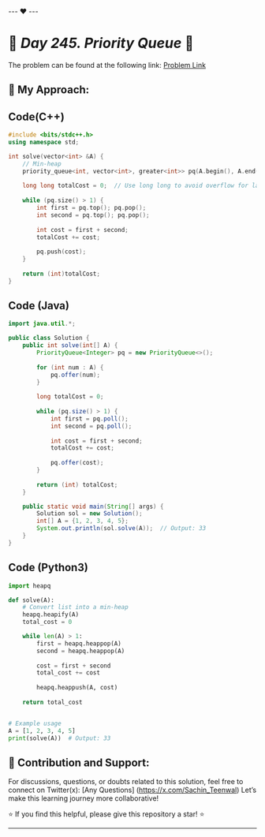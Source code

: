 --- ❤️ ---

# 🚀 _Day 245. Priority Queue_ 🧠


The problem can be found at the following link: [Problem Link](https://www.interviewbit.com/problems/priority_queue/)

## 🎯 **My Approach:**


## Code(C++)
```cpp
#include <bits/stdc++.h>
using namespace std;

int solve(vector<int> &A) {
    // Min-heap
    priority_queue<int, vector<int>, greater<int>> pq(A.begin(), A.end());
    
    long long totalCost = 0;  // Use long long to avoid overflow for large inputs
    
    while (pq.size() > 1) {
        int first = pq.top(); pq.pop();
        int second = pq.top(); pq.pop();
        
        int cost = first + second;
        totalCost += cost;
        
        pq.push(cost);
    }
    
    return (int)totalCost;
}

```

## Code (Java)

```java
import java.util.*;

public class Solution {
    public int solve(int[] A) {
        PriorityQueue<Integer> pq = new PriorityQueue<>();
        
        for (int num : A) {
            pq.offer(num);
        }
        
        long totalCost = 0;
        
        while (pq.size() > 1) {
            int first = pq.poll();
            int second = pq.poll();
            
            int cost = first + second;
            totalCost += cost;
            
            pq.offer(cost);
        }
        
        return (int) totalCost;
    }

    public static void main(String[] args) {
        Solution sol = new Solution();
        int[] A = {1, 2, 3, 4, 5};
        System.out.println(sol.solve(A));  // Output: 33
    }
}

```

## Code (Python3)

```python
import heapq

def solve(A):
    # Convert list into a min-heap
    heapq.heapify(A)
    total_cost = 0

    while len(A) > 1:
        first = heapq.heappop(A)
        second = heapq.heappop(A)
        
        cost = first + second
        total_cost += cost
        
        heapq.heappush(A, cost)
    
    return total_cost


# Example usage
A = [1, 2, 3, 4, 5]
print(solve(A))  # Output: 33

```



## 🎯 **Contribution and Support:**

For discussions, questions, or doubts related to this solution, feel free to connect on Twitter(x): [Any Questions] (https://x.com/Sachin_Teenwal) Let’s make this learning journey more collaborative!

⭐ If you find this helpful, please give this repository a star! ⭐

---
